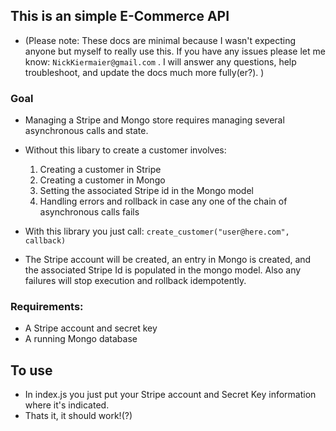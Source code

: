 ## This is an simple E-Commerce API

* (Please note: These docs are minimal because I wasn't expecting anyone but myself to really use this.
If you have any issues please let me know: `NickKiermaier@gmail.com` .  I will answer any questions, help troubleshoot, and update the docs much more fully(er?). )

### Goal
* Managing a Stripe and Mongo store requires managing several asynchronous calls and state.
* Without this libary to  create a customer involves:
  1. Creating a customer in Stripe
  2. Creating a customer in Mongo
  3. Setting the associated Stripe id in the Mongo model
  4. Handling errors and rollback in case any one of the chain of asynchronous calls fails

* With this library you just call: ` create_customer("user@here.com", callback) `
* The Stripe account will be created, an entry in Mongo is created, and the associated Stripe Id is populated in the  mongo model. Also any failures will stop execution and rollback idempotently.

### Requirements:
* A Stripe account and secret key
* A running Mongo database

## To use
* In index.js you just put your Stripe account and Secret Key information where it's indicated.
* Thats it, it should work!(?)